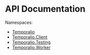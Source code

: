 
# API Documentation

Namespaces:

* [Temporalio](/api/Temporalio.html)
* [Temporalio.Client](/api/Temporalio.Client.html)
* [Temporalio.Testing](/api/Temporalio.Testing.html)
* [Temporalio.Worker](/api/Temporalio.Worker.html)